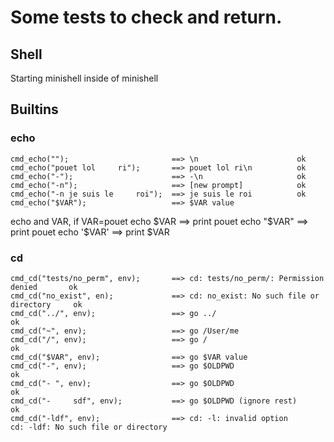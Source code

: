 # Some tests to check and return.

## Shell
Starting minishell inside of minishell

## Builtins
### echo
```
cmd_echo("");						==>	\n						ok
cmd_echo("pouet lol     ri");		==>	pouet lol ri\n			ok
cmd_echo("-");						==>	-\n						ok
cmd_echo("-n");						==>	[new prompt]			ok
cmd_echo("-n je suis le     roi");	==>	je suis le roi			ok
cmd_echo("$VAR");					==>	$VAR value
```
echo and VAR, if VAR=pouet
echo $VAR	==> print pouet
echo "$VAR"	==> print pouet
echo '$VAR'	==> print $VAR

### cd
```
cmd_cd("tests/no_perm", env);		==>	cd: tests/no_perm/: Permission denied		ok
cmd_cd("no_exist", en);				==>	cd: no_exist: No such file or directory		ok
cmd_cd("../", env);					==>	go ../										ok
cmd_cd("~", env);					==>	go /User/me									
cmd_cd("/", env);					==>	go /										ok
cmd_cd("$VAR", env);				==>	go $VAR value
cmd_cd("-", env);					==>	go $OLDPWD									ok
cmd_cd("- ", env);					==>	go $OLDPWD									ok
cmd_cd("-     sdf", env);			==>	go $OLDPWD (ignore rest)					ok
cmd_cd("-ldf", env);				==> cd: -l: invalid option						cd: -ldf: No such file or directory
```